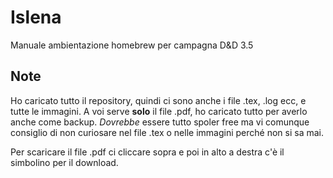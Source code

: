 # Islena
Manuale ambientazione homebrew per campagna D&amp;D 3.5

##  Note
Ho caricato tutto il repository, quindi ci sono anche i file .tex, .log ecc, e tutte le immagini. 
A voi serve **solo** il file .pdf, ho caricato tutto per averlo anche come backup.
_Dovrebbe_ essere tutto spoler free ma vi comunque consiglio di non curiosare nel file .tex o nelle immagini perché non si sa mai.

Per scaricare il file .pdf ci cliccare sopra e poi in alto a destra c'è il simbolino per il download.
